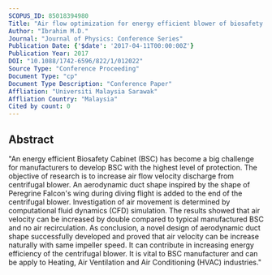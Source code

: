 ```yaml
---
SCOPUS_ID: 85018394980
Title: "Air flow optimization for energy efficient blower of biosafety cabinet class II A2"
Author: "Ibrahim M.D."
Journal: "Journal of Physics: Conference Series"
Publication Date: {'$date': '2017-04-11T00:00:00Z'}
Publication Year: 2017
DOI: "10.1088/1742-6596/822/1/012022"
Source Type: "Conference Proceeding"
Document Type: "cp"
Document Type Description: "Conference Paper"
Affliation: "Universiti Malaysia Sarawak"
Affliation Country: "Malaysia"
Cited by count: 0
---
```


## Abstract
"An energy efficient Biosafety Cabinet (BSC) has become a big challenge for manufacturers to develop BSC with the highest level of protection. The objective of research is to increase air flow velocity discharge from centrifugal blower. An aerodynamic duct shape inspired by the shape of Peregrine Falcon's wing during diving flight is added to the end of the centrifugal blower. Investigation of air movement is determined by computational fluid dynamics (CFD) simulation. The results showed that air velocity can be increased by double compared to typical manufactured BSC and no air recirculation. As conclusion, a novel design of aerodynamic duct shape successfully developed and proved that air velocity can be increase naturally with same impeller speed. It can contribute in increasing energy efficiency of the centrifugal blower. It is vital to BSC manufacturer and can be apply to Heating, Air Ventilation and Air Conditioning (HVAC) industries."

